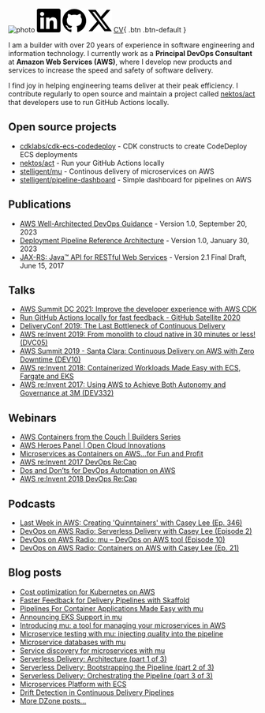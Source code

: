 ![photo](https://www.gravatar.com/avatar/2e6997d8442834a313edc63b08b60a18003ab3634b98d10d9625158a41c33dad?s=400)
[![linkedin](img/linkedin.svg)](https://linkedin.com/in/cplee)
[![github](img/github.svg)](https://github.com/cplee)
[![twitter](img/x.svg)](https://twitter.com/nektos)
[CV](resume/resume.html){ .btn .btn-default }

I am a builder with over 20 years of experience in software engineering and information technology. I currently work as a **Principal DevOps Consultant** at **Amazon Web Services (AWS)**, where I develop new products and services to increase the speed and safety of software delivery.

I find joy in helping engineering teams deliver at their peak efficiency. I contribute regularly to open source and maintain a project called [nektos/act](https://github.com/nektos/act) that developers use to run GitHub Actions locally.

## Open source projects

- [cdklabs/cdk-ecs-codedeploy](https://github.com/cdklabs/cdk-ecs-codedeploy) - CDK constructs to create CodeDeploy ECS deployments
- [nektos/act](https://github.com/nektos/act) - Run your GitHub Actions locally
- [stelligent/mu](https://github.com/stelligent/mu) - Continous delivery of microservices on AWS
- [stelligent/pipeline-dashboard](https://github.com/stelligent/pipeline-dashboard) - Simple dashboard for pipelines on AWS

## Publications

- [AWS Well-Architected DevOps Guidance](https://docs.aws.amazon.com/wellarchitected/latest/devops-guidance/devops-guidance.html) - Version 1.0, September 20, 2023
- [Deployment Pipeline Reference Architecture](https://pipelines.devops.aws.dev) - Version 1.0, January 30, 2023
- [JAX-RS: Java™ API for RESTful Web Services](https://download.oracle.com/otn-pub/jcp/jaxrs-2_1-pfd-spec/jaxrs-2_1-pfd-spec.pdf) - Version 2.1 Final Draft, June 15, 2017
  
## Talks

- [AWS Summit DC 2021: Improve the developer experience with AWS CDK](https://www.youtube.com/watch?v=R3AEIIw98j4)
- [Run GitHub Actions locally for fast feedback - GitHub Satellite 2020](https://www.youtube.com/watch?v=jzdHKwGVjvk)
- [DeliveryConf 2019: The Last Bottleneck of Continuous Delivery](https://www.deliveryconf.com/talks/the-last-bottleneck-of-continuos-delivery/)
- [AWS re:Invent 2019: From monolith to cloud native in 30 minutes or less! (DVC05)](https://www.slideshare.net/secret/MH2h4o6AOxNKWj)
- [AWS Summit 2019 - Santa Clara: Continuous Delivery on AWS with Zero Downtime (DEV10)](https://www.slideshare.net/secret/uN7yJl6uZBmKC)
- [AWS re:Invent 2018: Containerized Workloads Made Easy with ECS, Fargate and EKS](https://www.slideshare.net/secret/dN756vpbuPQV7U)
- [AWS re:Invent 2017: Using AWS to Achieve Both Autonomy and Governance at 3M (DEV332)](https://youtu.be/tSZZC1cf4h8?t=960)

## Webinars

- [AWS Containers from the Couch | Builders Series](https://youtu.be/Q2YgBr5XwTE)
- [AWS Heroes Panel | Open Cloud Innovations](https://www.youtube.com/watch?v=4wpAYzdMNCw)
- [Microservices as Containers on AWS...for Fun and Profit](https://www.brighttalk.com/webcast/8901/258551)
- [AWS re:Invent 2017 DevOps Re:Cap](https://www.brighttalk.com/webcast/8901/292815)
- [Dos and Don’ts for DevOps Automation on AWS](https://www.brighttalk.com/webcast/8901/324107)
- [AWS re:Invent 2018 DevOps Re:Cap](https://bit.ly/devopsrecap)

## Podcasts

- [Last Week in AWS: Creating 'Quinntainers' with Casey Lee (Ep. 346)](https://www.lastweekinaws.com/podcast/screaming-in-the-cloud/creating-quinntainers-with-casey-lee/)
- [DevOps on AWS Radio: Serverless Delivery with Casey Lee (Episode 2)](https://stelligent.com/2016/06/30/devops-in-aws-radio-serverless-delivery-with-casey-lee-episode-2/)
- [DevOps on AWS Radio: mu – DevOps on AWS tool (Episode 10)](https://stelligent.com/2017/07/20/devops-on-aws-radio-mu-devops-on-aws-tool-episode-10/)
- [DevOps on AWS Radio: Containers on AWS with Casey Lee (Ep. 21)](https://stelligent.com/2018/12/18/devops-on-aws-radio-containers-on-aws-with-casey-lee-ep-21/)

## Blog posts

- [Cost optimization for Kubernetes on AWS](https://aws.amazon.com/blogs/containers/cost-optimization-for-kubernetes-on-aws/)
- [Faster Feedback for Delivery Pipelines with Skaffold](https://www.liatrio.com/blog/delivery-pipelines-with-skaffold)
- [Pipelines For Container Applications Made Easy with mu](https://aws.amazon.com/blogs/opensource/mu-pipelines-container-applications/)
- [Announcing EKS Support in mu](https://aws.amazon.com/blogs/opensource/eks-support-mu/)
- [Introducing mu: a tool for managing your microservices in AWS](https://stelligent.com/2017/04/11/mu-introduction-ecs-for-microservices/)
- [Microservice testing with mu: injecting quality into the pipeline](https://stelligent.com/2017/04/27/mu-testing-continuous-delivery/)
- [Microservice databases with mu](https://stelligent.com/2017/05/09/microservice-databases-with-mu/)
- [Service discovery for microservices with mu](https://stelligent.com/2017/05/18/mu-service-discovery-for-microservices/)
- [Serverless Delivery: Architecture (part 1 of 3)](https://stelligent.com/2016/03/17/serverless-delivery-architecture-part-1/)
- [Serverless Delivery: Bootstrapping the Pipeline (part 2 of 3)](https://stelligent.com/2016/03/23/serverless-delivery-bootstrapping-the-pipeline-part-2/)
- [Serverless Delivery: Orchestrating the Pipeline (part 3 of 3)](https://stelligent.com/2016/03/29/serverless-delivery-orchestrating-the-pipeline-part-3/)
- [Microservices Platform with ECS](https://dzone.com/articles/microservices-platform-with-ecs)
- [Drift Detection in Continuous Delivery Pipelines](https://stelligent.com/2018/11/13/drift-detection-in-continuous-delivery-pipelines/)
- [More DZone posts...](https://dzone.com/users/2901897/caseylee.html)
